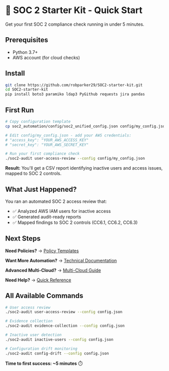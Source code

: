 # 🚀 SOC 2 Starter Kit - Quick Start

Get your first SOC 2 compliance check running in under 5 minutes.

## Prerequisites

- Python 3.7+
- AWS account (for cloud checks)

## Install

```bash
git clone https://github.com/robparker29/SOC2-starter-kit.git
cd SOC2-starter-kit
pip install boto3 paramiko ldap3 PyGithub requests jira pandas
```

## First Run

```bash
# Copy configuration template
cp soc2_automation/config/soc2_unified_config.json config/my_config.json

# Edit config/my_config.json - add your AWS credentials:
# "access_key": "YOUR_AWS_ACCESS_KEY"
# "secret_key": "YOUR_AWS_SECRET_KEY"

# Run your first compliance check
./soc2-audit user-access-review --config config/my_config.json
```

**Result:** You'll get a CSV report identifying inactive users and access issues, mapped to SOC 2 controls.

## What Just Happened?

You ran an automated SOC 2 access review that:
- ✅ Analyzed AWS IAM users for inactive access
- ✅ Generated audit-ready reports 
- ✅ Mapped findings to SOC 2 controls (CC6.1, CC6.2, CC6.3)

## Next Steps

**Need Policies?** → [Policy Templates](Policies/README.md)

**Want More Automation?** → [Technical Documentation](docs/technical/)

**Advanced Multi-Cloud?** → [Multi-Cloud Guide](docs/advanced/multi-cloud-guide.md)

**Need Help?** → [Quick Reference](docs/quick-reference/commands.md)

## All Available Commands

```bash
# User access review
./soc2-audit user-access-review --config config.json

# Evidence collection  
./soc2-audit evidence-collection --config config.json

# Inactive user detection
./soc2-audit inactive-users --config config.json

# Configuration drift monitoring
./soc2-audit config-drift --config config.json
```

**Time to first success: ~5 minutes** ⏱️